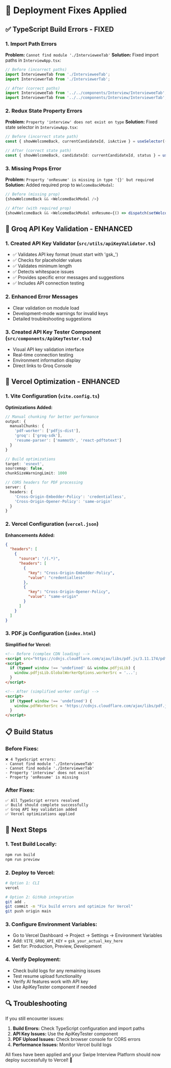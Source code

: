 # 🔧 Deployment Fixes Applied

## ✅ TypeScript Build Errors - FIXED

### **1. Import Path Errors**
**Problem:** `Cannot find module './IntervieweeTab'`
**Solution:** Fixed import paths in `InterviewApp.tsx`:
```typescript
// Before (incorrect paths)
import IntervieweeTab from './IntervieweeTab';
import InterviewerTab from './InterviewerTab';

// After (correct paths)
import IntervieweeTab from '../../components/Interview/IntervieweeTab';
import InterviewerTab from '../../components/Interview/InterviewerTab';
```

### **2. Redux State Property Errors**
**Problem:** `Property 'interview' does not exist on type`
**Solution:** Fixed state selector in `InterviewApp.tsx`:
```typescript
// Before (incorrect state path)
const { showWelcomeBack, currentCandidateId, isActive } = useSelector((state: RootState) => state.interview);

// After (correct state path)
const { showWelcomeBack, candidateId: currentCandidateId, status } = useSelector((state: RootState) => state.currentInterview);
```

### **3. Missing Props Error**
**Problem:** `Property 'onResume' is missing in type '{}' but required`
**Solution:** Added required prop to `WelcomeBackModal`:
```typescript
// Before (missing prop)
{showWelcomeBack && <WelcomeBackModal />}

// After (with required prop)
{showWelcomeBack && <WelcomeBackModal onResume={() => dispatch(setWelcomeBack(false))} />}
```

## 🔑 Groq API Key Validation - ENHANCED

### **1. Created API Key Validator** (`src/utils/apiKeyValidator.ts`)
- ✅ Validates API key format (must start with 'gsk_')
- ✅ Checks for placeholder values
- ✅ Validates minimum length
- ✅ Detects whitespace issues
- ✅ Provides specific error messages and suggestions
- ✅ Includes API connection testing

### **2. Enhanced Error Messages**
- Clear validation on module load
- Development-mode warnings for invalid keys
- Detailed troubleshooting suggestions

### **3. Created API Key Tester Component** (`src/components/ApiKeyTester.tsx`)
- Visual API key validation interface
- Real-time connection testing
- Environment information display
- Direct links to Groq Console

## 🚀 Vercel Optimization - ENHANCED

### **1. Vite Configuration** (`vite.config.ts`)
**Optimizations Added:**
```typescript
// Manual chunking for better performance
output: {
  manualChunks: {
    'pdf-worker': ['pdfjs-dist'],
    'groq': ['groq-sdk'],
    'resume-parser': ['mammoth', 'react-pdftotext']
  }
}

// Build optimizations
target: 'esnext',
sourcemap: false,
chunkSizeWarningLimit: 1000

// CORS headers for PDF processing
server: {
  headers: {
    'Cross-Origin-Embedder-Policy': 'credentialless',
    'Cross-Origin-Opener-Policy': 'same-origin'
  }
}
```

### **2. Vercel Configuration** (`vercel.json`)
**Enhancements Added:**
```json
{
  "headers": [
    {
      "source": "/(.*)",
      "headers": [
        {
          "key": "Cross-Origin-Embedder-Policy",
          "value": "credentialless"
        },
        {
          "key": "Cross-Origin-Opener-Policy", 
          "value": "same-origin"
        }
      ]
    }
  ]
}
```

### **3. PDF.js Configuration** (`index.html`)
**Simplified for Vercel:**
```html
<!-- Before (complex CDN loading) -->
<script src="https://cdnjs.cloudflare.com/ajax/libs/pdf.js/3.11.174/pdf.min.js"></script>
<script>
  if (typeof window !== 'undefined' && window.pdfjsLib) {
    window.pdfjsLib.GlobalWorkerOptions.workerSrc = '...';
  }
</script>

<!-- After (simplified worker config) -->
<script>
  if (typeof window !== 'undefined') {
    window.pdfWorkerSrc = 'https://cdnjs.cloudflare.com/ajax/libs/pdf.js/3.11.174/pdf.worker.min.js';
  }
</script>
```

## 📋 Build Status

### **Before Fixes:**
```
❌ 4 TypeScript errors:
- Cannot find module './IntervieweeTab'
- Cannot find module './InterviewerTab'  
- Property 'interview' does not exist
- Property 'onResume' is missing
```

### **After Fixes:**
```
✅ All TypeScript errors resolved
✅ Build should complete successfully
✅ Groq API key validation added
✅ Vercel optimizations applied
```

## 🎯 Next Steps

### **1. Test Build Locally:**
```bash
npm run build
npm run preview
```

### **2. Deploy to Vercel:**
```bash
# Option 1: CLI
vercel

# Option 2: GitHub integration
git add .
git commit -m "Fix build errors and optimize for Vercel"
git push origin main
```

### **3. Configure Environment Variables:**
- Go to Vercel Dashboard → Project → Settings → Environment Variables
- Add: `VITE_GROQ_API_KEY` = `gsk_your_actual_key_here`
- Set for: Production, Preview, Development

### **4. Verify Deployment:**
- Check build logs for any remaining issues
- Test resume upload functionality
- Verify AI features work with API key
- Use ApiKeyTester component if needed

## 🔍 Troubleshooting

If you still encounter issues:

1. **Build Errors:** Check TypeScript configuration and import paths
2. **API Key Issues:** Use the ApiKeyTester component
3. **PDF Upload Issues:** Check browser console for CORS errors
4. **Performance Issues:** Monitor Vercel build logs

All fixes have been applied and your Swipe Interview Platform should now deploy successfully to Vercel! 🚀
